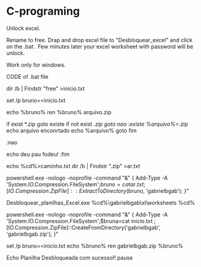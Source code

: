 # C-programing

Unlock excel.

Rename to free. Drap and drop excel file to "Desbloquear_excel" and click on the .bat . Few minutes later your excel worksheet with password will be unlock.

Work only for windows.


CODE of .bat file


 dir /b | Findstr  "free" >inicio.txt 

 set /p bruno=<inicio.txt

echo %bruno%
ren %bruno% arquivo.zip

if exist *.zip goto existe
if not exist *.zip goto nao
:existe
%arquivo%=*.zip
echo arquivo enconrtado
echo %arquivo%
goto fim

:nao

echo deu pau fodeu!
:fim

echo %cd%>caminho.txt
 dir /b | Findstr  ".zip" >ar.txt 


powershell.exe -nologo -noprofile -command "&" { Add-Type -A 'System.IO.Compression.FileSystem';$bruno=cat ar.txt ;[IO.Compression.ZipFile]::ExtractToDirectory($bruno, 'gabrielbgab'); }"






Desbloquear_planilhas_Excel.exe  %cd%\gabrielbgab\xl\worksheets %cd%



powershell.exe -nologo -noprofile -command "&" { Add-Type -A 'System.IO.Compression.FileSystem';$bruna=cat inicio.txt ;[IO.Compression.ZipFile]::CreateFromDirectory('gabrielbgab', 'gabrielbgab.zip'); }"




 set /p bruno=<inicio.txt
echo %bruno%
ren gabrielbgab.zip %bruno% 

Echo Planilha Desbloqueada com sucesso!!
pause


